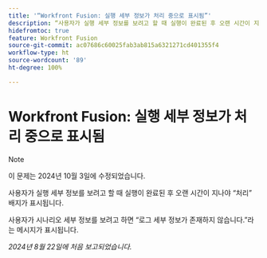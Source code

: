 ```yaml
---
title: '“Workfront Fusion: 실행 세부 정보가 처리 중으로 표시됨”'
description: “사용자가 실행 세부 정보를 보려고 할 때 실행이 완료된 후 오랜 시간이 지나야 처리 배지가 표시됩니다.”
hidefromtoc: true
feature: Workfront Fusion
source-git-commit: ac07686c60025fab3ab815a6321271cd401355f4
workflow-type: ht
source-wordcount: '89'
ht-degree: 100%

---
```



# Workfront Fusion: 실행 세부 정보가 처리 중으로 표시됨

>[!NOTE]
>
>이 문제는 2024년 10월 3일에 수정되었습니다.

사용자가 실행 세부 정보를 보려고 할 때 실행이 완료된 후 오랜 시간이 지나야 “처리” 배지가 표시됩니다.

사용자가 시나리오 세부 정보를 보려고 하면 “로그 세부 정보가 존재하지 않습니다.”라는 메시지가 표시됩니다.

_2024년 8월 22일에 처음 보고되었습니다._
